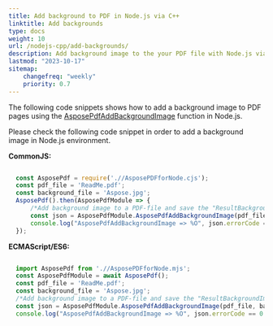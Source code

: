```yaml
---
title: Add background to PDF in Node.js via C++
linktitle: Add backgrounds
type: docs
weight: 10
url: /nodejs-cpp/add-backgrounds/
description: Add background image to the your PDF file with Node.js via C++. 
lastmod: "2023-10-17"
sitemap:
    changefreq: "weekly"
    priority: 0.7
---
```


The following code snippets shows how to add a background image to PDF pages using the [AsposePdfAddBackgroundImage](https://reference.aspose.com/pdf/nodejs-cpp/organize/asposepdfaddbackgroundimage/) function in Node.js.

Please check the following code snippet in order to add a background image in Node.js environment.

**CommonJS:**

```cjs

  const AsposePdf = require('.//AsposePDFforNode.cjs');
  const pdf_file = 'ReadMe.pdf';
  const background_file = 'Aspose.jpg';
  AsposePdf().then(AsposePdfModule => {
      /*Add background image to a PDF-file and save the "ResultBackgroundImage.pdf"*/
      const json = AsposePdfModule.AsposePdfAddBackgroundImage(pdf_file, background_file, "ResultAddBackgroundImage.pdf");
      console.log("AsposePdfAddBackgroundImage => %O", json.errorCode == 0 ? json.fileNameResult : json.errorText);
  });
```

**ECMAScript/ES6:**

```mjs

  import AsposePdf from './/AsposePDFforNode.mjs';
  const AsposePdfModule = await AsposePdf();
  const pdf_file = 'ReadMe.pdf';
  const background_file = 'Aspose.jpg';
  /*Add background image to a PDF-file and save the "ResultBackgroundImage.pdf"*/
  const json = AsposePdfModule.AsposePdfAddBackgroundImage(pdf_file, background_file, "ResultAddBackgroundImage.pdf");
  console.log("AsposePdfAddBackgroundImage => %O", json.errorCode == 0 ? json.fileNameResult : json.errorText);
```
